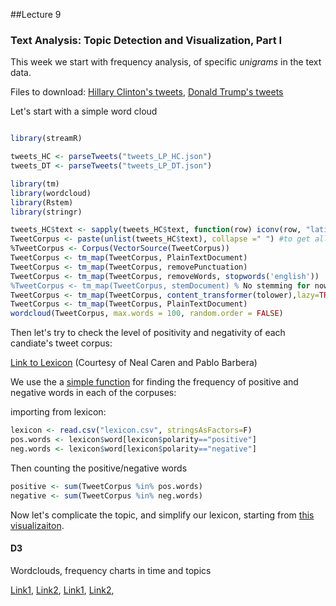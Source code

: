 
##Lecture 9

### Text Analysis: Topic Detection and Visualization, Part I

This week we start with frequency analysis, of specific _unigrams_ in the text data.

Files to download: [Hillary Clinton's tweets](https://www.dropbox.com/s/5eo0f3bmyxjdw5x/tweets_LP_HC.json?dl=0), [Donald Trump's tweets](https://www.dropbox.com/s/p8ih89vvseup8ym/tweets_LP_DT.json?dl=0)


Let's start with a simple word cloud
```r

library(streamR)

tweets_HC <- parseTweets("tweets_LP_HC.json")
tweets_DT <- parseTweets("tweets_LP_DT.json")

library(tm)
library(wordcloud)
library(Rstem)
library(stringr)

tweets_HC$text <- sapply(tweets_HC$text, function(row) iconv(row, "latin1", "ASCII", sub=""))
TweetCorpus <- paste(unlist(tweets_HC$text), collapse =" ") #to get all of the tweets together
%TweetCorpus <- Corpus(VectorSource(TweetCorpus))
TweetCorpus <- tm_map(TweetCorpus, PlainTextDocument)
TweetCorpus <- tm_map(TweetCorpus, removePunctuation)
TweetCorpus <- tm_map(TweetCorpus, removeWords, stopwords('english'))
%TweetCorpus <- tm_map(TweetCorpus, stemDocument) % No stemming for now!
TweetCorpus <- tm_map(TweetCorpus, content_transformer(tolower),lazy=TRUE)
TweetCorpus <- tm_map(TweetCorpus, PlainTextDocument)
wordcloud(TweetCorpus, max.words = 100, random.order = FALSE)

```

Then let's try to check the level of positivity and negativity of each candiate's tweet corpus:

[Link to Lexicon](https://www.dropbox.com/s/fjc9yd0h1jur51a/lexicon.csv?dl=0) (Courtesy of Neal Caren and Pablo Barbera)

We use the a [simple function](https://github.com/pablobarbera/social-media-workshop/blob/master/02-twitter-data-analysis.r) for finding the frequency of positive and negative words in each of the corpuses:

importing from lexicon:

```r
lexicon <- read.csv("lexicon.csv", stringsAsFactors=F)
pos.words <- lexicon$word[lexicon$polarity=="positive"]
neg.words <- lexicon$word[lexicon$polarity=="negative"]
```

Then counting the positive/negative words

```r
positive <- sum(TweetCorpus %in% pos.words)
negative <- sum(TweetCorpus %in% neg.words)
```

Now let's complicate the topic, and simplify our lexicon, starting from [this visualizaiton](http://www.nytimes.com/interactive/2016/03/11/us/elections/what-parties-debate-or-ignore.html?action=click&pgtype=Homepage&clickSource=image&module=b-lede-package-region&region=top-news&WT.nav=top-news&hp&_r=0).

#### D3

Wordclouds, frequency charts in time and topics

[Link1](http://www.nytimes.com/interactive/2012/09/04/us/politics/democratic-convention-words.html), [Link2](), [Link1](), [Link2](), 
